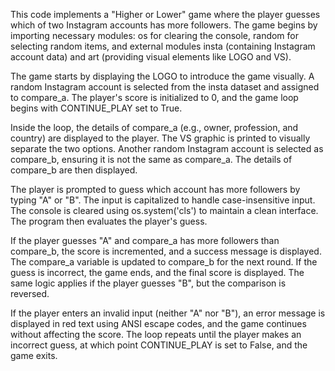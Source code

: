 This code implements a "Higher or Lower" game where the player guesses which of two Instagram accounts has more followers. The game begins by importing necessary modules: os for clearing the console, random for selecting random items, and external modules insta (containing Instagram account data) and art (providing visual elements like LOGO and VS).

The game starts by displaying the LOGO to introduce the game visually. A random Instagram account is selected from the insta dataset and assigned to compare_a. The player's score is initialized to 0, and the game loop begins with CONTINUE_PLAY set to True.

Inside the loop, the details of compare_a (e.g., owner, profession, and country) are displayed to the player. The VS graphic is printed to visually separate the two options. Another random Instagram account is selected as compare_b, ensuring it is not the same as compare_a. The details of compare_b are then displayed.

The player is prompted to guess which account has more followers by typing "A" or "B". The input is capitalized to handle case-insensitive input. The console is cleared using os.system('cls') to maintain a clean interface. The program then evaluates the player's guess.

If the player guesses "A" and compare_a has more followers than compare_b, the score is incremented, and a success message is displayed. The compare_a variable is updated to compare_b for the next round. If the guess is incorrect, the game ends, and the final score is displayed. The same logic applies if the player guesses "B", but the comparison is reversed.

If the player enters an invalid input (neither "A" nor "B"), an error message is displayed in red text using ANSI escape codes, and the game continues without affecting the score. The loop repeats until the player makes an incorrect guess, at which point CONTINUE_PLAY is set to False, and the game exits.
